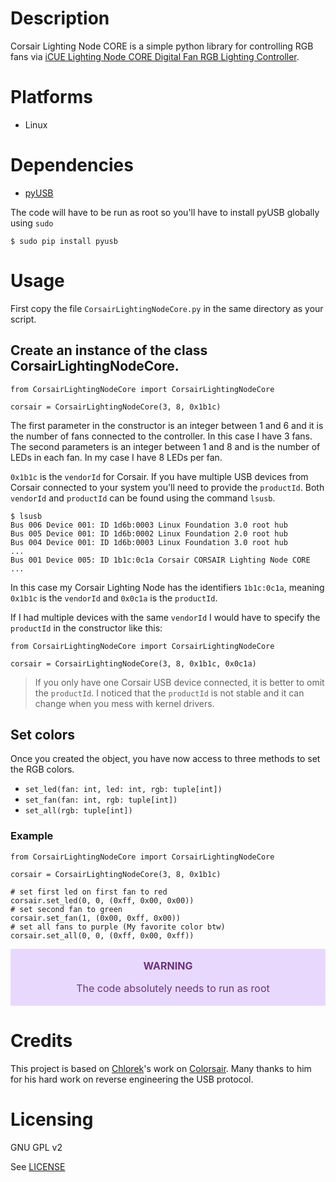 # Description

Corsair Lighting Node CORE is a simple python library for controlling RGB fans via [iCUE Lighting Node CORE Digital Fan RGB Lighting Controller](https://www.corsair.com/us/en/Categories/Products/Accessories-%7C-Parts/iCUE-CONTROLLERS/iCUE-Lighting-Node-CORE-Digital-Fan-RGB-Lighting-Controller/p/CL-8930009).


# Platforms

 - Linux

# Dependencies


 - [pyUSB](https://pyusb.github.io/pyusb/)

The code will have to be run as root so you'll have to install pyUSB globally using `sudo`

    $ sudo pip install pyusb

# Usage

First copy the file `CorsairLightingNodeCore.py` in the same directory as your script.

## Create an instance of the class CorsairLightingNodeCore.

    from CorsairLightingNodeCore import CorsairLightingNodeCore

    corsair = CorsairLightingNodeCore(3, 8, 0x1b1c)

The first parameter in the constructor is an integer between 1 and 6 and it is the number of fans connected to the controller. In this case I have 3 fans. The second parameters is an integer between 1 and 8 and is the number of LEDs in each fan. In my case I have 8 LEDs per fan.

`0x1b1c` is the `vendorId` for Corsair. If you have multiple USB devices from Corsair connected to your system you'll need to provide the `productId`. Both `vendorId` and `productId` can be found using the command `lsusb`.

    $ lsusb
    Bus 006 Device 001: ID 1d6b:0003 Linux Foundation 3.0 root hub
    Bus 005 Device 001: ID 1d6b:0002 Linux Foundation 2.0 root hub
    Bus 004 Device 001: ID 1d6b:0003 Linux Foundation 3.0 root hub
    ...
    Bus 001 Device 005: ID 1b1c:0c1a Corsair CORSAIR Lighting Node CORE
    ...

In this case my Corsair Lighting Node has the identifiers `1b1c:0c1a`, meaning `0x1b1c` is the `vendorId` and `0x0c1a` is the `productId`.

If I had multiple devices with the same `vendorId` I would have to specify the `productId` in the constructor like this:


    from CorsairLightingNodeCore import CorsairLightingNodeCore

    corsair = CorsairLightingNodeCore(3, 8, 0x1b1c, 0x0c1a)

 > If you only have one Corsair USB device connected, it is better to omit the `productId`. I noticed that the `productId` is not stable and it can change when you mess with kernel drivers.

## Set colors

Once you created the object, you have now access to three methods to set the RGB colors.

 - `set_led(fan: int, led: int, rgb: tuple[int])`
 - `set_fan(fan: int, rgb: tuple[int])`
 - `set_all(rgb: tuple[int])`

### Example

    from CorsairLightingNodeCore import CorsairLightingNodeCore

    corsair = CorsairLightingNodeCore(3, 8, 0x1b1c)

    # set first led on first fan to red
    corsair.set_led(0, 0, (0xff, 0x00, 0x00))
    # set second fan to green
    corsair.set_fan(1, (0x00, 0xff, 0x00))
    # set all fans to purple (My favorite color btw)
    corsair.set_all(0, 0, (0xff, 0x00, 0xff))

<div class="warning" style='padding:0.1em; background-color:#E9D8FD; color:#69337A; text-align:center; font-size: medium;'>
<span>
<p style='margin-top:1em;'>
<b>WARNING</b></p>
<p style='margin-left:1em;'>
The code absolutely needs to run as root
</p>
</div>


# Credits

This project is based on [Chlorek](https://github.com/Chlorek)'s work on [Colorsair](https://github.com/Chlorek/Colorsair). Many thanks to him for his hard work on reverse engineering the USB protocol.

# Licensing

GNU GPL v2

See [LICENSE](https://github.com/aakodadi/CorsairLightingNodeCore/blob/main/LICENSE)